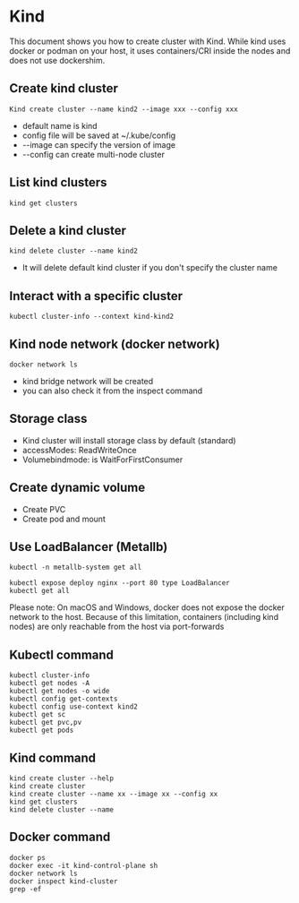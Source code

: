 # Kind

This document shows you how to create cluster with Kind.
While kind uses docker or podman on your host, it uses containers/CRI inside the nodes and does not use dockershim.

## Create kind cluster

```shell
Kind create cluster --name kind2 --image xxx --config xxx
```

- default name is kind
- config file will be saved at ~/.kube/config
- --image can specify the version of image
- --config can create multi-node cluster

## List kind clusters

```shell
kind get clusters
```

## Delete a kind cluster

```shell
kind delete cluster --name kind2
```

- It will delete default kind cluster if you don't specify the cluster name

## Interact with a specific cluster

```shell
kubectl cluster-info --context kind-kind2
```

## Kind node network (docker network)

```shell
docker network ls 
```

- kind bridge network will be created
- you can also check it from the inspect command

## Storage class

- Kind cluster will install storage class by default (standard)
- accessModes: ReadWriteOnce
- Volumebindmode: is WaitForFirstConsumer

## Create dynamic volume 

- Create PVC
- Create pod and mount

## Use LoadBalancer (Metallb)

```shell
kubectl -n metallb-system get all
```

```shell
kubectl expose deploy nginx --port 80 type LoadBalancer
kubectl get all
```

Please note: On macOS and Windows, docker does not expose the docker network to the host. Because of this limitation, containers (including kind nodes) are only reachable from the host via port-forwards

## Kubectl command

```shell
kubectl cluster-info
kubectl get nodes -A 
kubectl get nodes -o wide
kubectl config get-contexts
kubectl config use-context kind2
kubectl get sc
kubectl get pvc,pv
kubectl get pods
```

## Kind command

```shell
kind create cluster --help
kind create cluster
kind create cluster --name xx --image xx --config xx
kind get clusters
kind delete cluster --name
```

## Docker command

```shell
docker ps
docker exec -it kind-control-plane sh
docker network ls
docker inspect kind-cluster
grep -ef
```

## 
